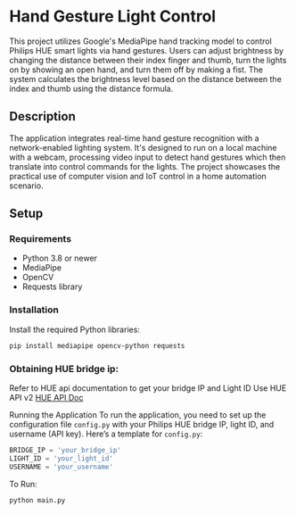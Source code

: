 # Hand Gesture Light Control

This project utilizes Google's MediaPipe hand tracking model to control Philips HUE smart lights via hand gestures. Users can adjust brightness by changing the distance between their index finger and thumb, turn the lights on by showing an open hand, and turn them off by making a fist. The system calculates the brightness level based on the distance between the index and thumb using the distance formula.

## Description

The application integrates real-time hand gesture recognition with a network-enabled lighting system. It's designed to run on a local machine with a webcam, processing video input to detect hand gestures which then translate into control commands for the lights. The project showcases the practical use of computer vision and IoT control in a home automation scenario.

## Setup

### Requirements

- Python 3.8 or newer
- MediaPipe
- OpenCV
- Requests library

### Installation

Install the required Python libraries:

```bash
pip install mediapipe opencv-python requests
```

### Obtaining HUE bridge ip:

Refer to HUE api documentation to get your bridge IP and Light ID
Use HUE API v2
[HUE API Doc](https://developers.meethue.com/develop/hue-api-v2/)

Running the Application
To run the application, you need to set up the configuration file `config.py` with your Philips HUE bridge IP, light ID, and username (API key). Here’s a template for `config.py`:

```python
BRIDGE_IP = 'your_bridge_ip'
LIGHT_ID = 'your_light_id'
USERNAME = 'your_username'
```

To Run: 
```bash
python main.py
```
